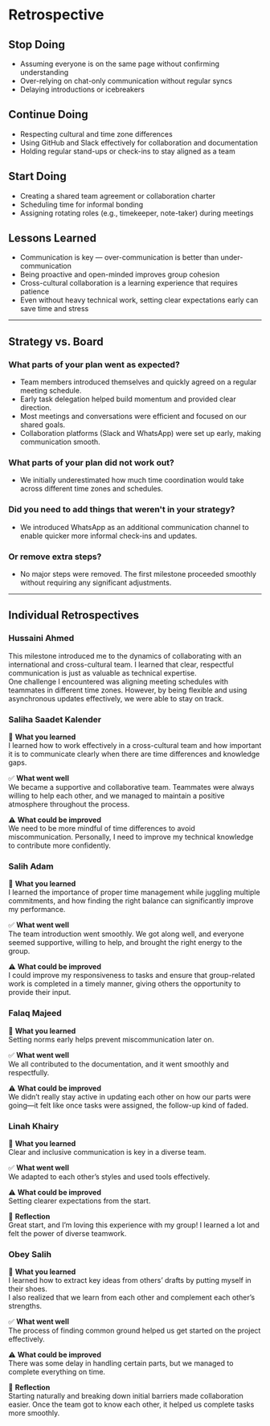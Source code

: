 # Retrospective

## Stop Doing

- Assuming everyone is on the same page without confirming understanding  
- Over-relying on chat-only communication without regular syncs  
- Delaying introductions or icebreakers  

## Continue Doing

- Respecting cultural and time zone differences  
- Using GitHub and Slack effectively for collaboration and documentation  
- Holding regular stand-ups or check-ins to stay aligned as a team  

## Start Doing

- Creating a shared team agreement or collaboration charter  
- Scheduling time for informal bonding  
- Assigning rotating roles (e.g., timekeeper, note-taker) during meetings  

## Lessons Learned

- Communication is key — over-communication is better than under-communication  
- Being proactive and open-minded improves group cohesion  
- Cross-cultural collaboration is a learning experience that requires patience  
- Even without heavy technical work, setting clear expectations early can save
time and stress  

---

## Strategy vs. Board

### What parts of your plan went as expected?  

- Team members introduced themselves and quickly agreed on a regular
meeting schedule.  
- Early task delegation helped build momentum and provided clear
direction.  
- Most meetings and conversations were efficient and focused on our shared
goals.  
- Collaboration platforms (Slack and WhatsApp) were set up early, making
communication smooth.  

### What parts of your plan did not work out?  

- We initially underestimated how much time coordination would take across
different time zones and schedules.  

### Did you need to add things that weren't in your strategy?  

- We introduced WhatsApp as an additional communication channel to enable quicker
more informal check-ins and updates.  

### Or remove extra steps?  

- No major steps were removed. The first milestone proceeded smoothly without
requiring any significant adjustments.  

---

## Individual Retrospectives

### Hussaini Ahmed

This milestone introduced me to the dynamics of collaborating with an
international and cross-cultural team. I learned that clear, respectful
communication is just as valuable as technical expertise.  
One challenge I encountered was aligning meeting schedules with teammates in
different time zones. However, by being flexible and using asynchronous updates
effectively, we were able to stay on track.

### Saliha Saadet Kalender

🧠 **What you learned**  
I learned how to work effectively in a cross-cultural team and how important it
is to communicate clearly when there are time differences and knowledge gaps.  

✅ **What went well**  
We became a supportive and collaborative team. Teammates were always willing to
help each other, and we managed to maintain a positive atmosphere throughout the
process.  

⚠️ **What could be improved**  
We need to be more mindful of time differences to avoid miscommunication.
Personally, I need to improve my technical knowledge to contribute more confidently.

### Salih Adam

🧠 **What you learned**  
I learned the importance of proper time management while juggling multiple
commitments, and how finding the right balance can significantly improve my
performance.  

✅ **What went well**  
The team introduction went smoothly. We got along well, and everyone seemed
supportive, willing to help, and brought the right energy to the group.  

⚠️ **What could be improved**  
I could improve my responsiveness to tasks and ensure that group-related work is
completed in a timely manner, giving others the opportunity to provide their input.

### Falaq Majeed

🧠 **What you learned**  
Setting norms early helps prevent miscommunication later on.  

✅ **What went well**  
We all contributed to the documentation, and it went smoothly and respectfully.

⚠️ **What could be improved**  
We didn’t really stay active in updating each other on how our parts were
going—it felt like once tasks were assigned, the follow-up kind of faded.

### Linah Khairy

🧠 **What you learned**  
Clear and inclusive communication is key in a diverse team.  

✅ **What went well**  
We adapted to each other’s styles and used tools effectively.  

⚠️ **What could be improved**  
Setting clearer expectations from the start.  

💭 **Reflection**  
Great start, and I’m loving this experience with my group! I learned a lot and
felt the power of diverse teamwork.

### Obey Salih

🧠 **What you learned**  
I learned how to extract key ideas from others’ drafts by putting myself in their
shoes.  
I also realized that we learn from each other and complement each other’s
strengths.  

✅ **What went well**  
The process of finding common ground helped us get started on the project effectively.

⚠️ **What could be improved**  
There was some delay in handling certain parts, but we managed to complete
everything on time.

💭 **Reflection**  
Starting naturally and breaking down initial barriers made collaboration easier.
Once the team got to know each other, it helped us complete tasks more smoothly.

